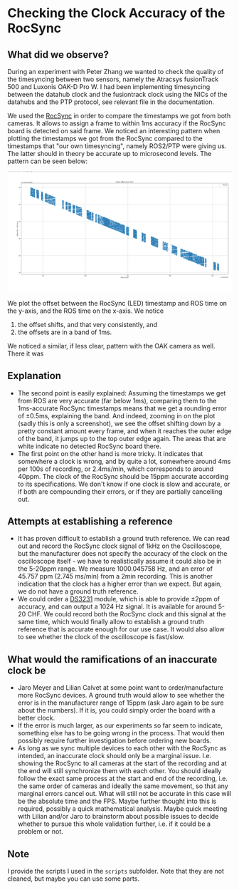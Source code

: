 # Checking the Clock Accuracy of the RocSync
## What did we observe? 
During an experiment with Peter Zhang we wanted to check the quality of the timesyncing between two sensors, namely the Atracsys fusionTrack 500 and Luxonis OAK-D Pro W. I had been implementing timesyncing between the datahub clock and the fusiontrack clock using the NICs of the datahubs and the PTP protocol, see relevant file in the documentation.

We used the [RocSync](https://github.com/jaromeyer/RocSync/tree/main) in order to compare the timestamps we got from both cameras. It allows to assign a frame to within 1ms accuracy if the RocSync board is detected on said frame. We noticed an interesting pattern when plotting the timestamps we got from the RocSync compared to the timestamps that "our own timesyncing", namely ROS2/PTP were giving us. The latter should in theory be accurate up to microsecond levels. The pattern can be seen below:

![Timestamp Comparison Pattern](../media/timestamp_comparisons_rocsync_fusiontrack.png)

We plot the offset between the RocSync (LED) timestamp and ROS time on the y-axis, and the ROS time on the x-axis. We notice 
1) the offset shifts, and that very consistently, and 
2) the offsets are in a band of 1ms.

We noticed a similar, if less clear, pattern with the OAK camera as well. There it was

## Explanation
- The second point is easily explained: Assuming the timestamps we get from ROS are very accurate (far below 1ms), comparing them to the 1ms-accurate RocSync timestamps means that we get a rounding error of $\pm0.5$ms, explaining the band. And indeed, zooming in on the plot (sadly this is only a screenshot), we see the offset shifting down by a pretty constant amount every frame, and when it reaches the outer edge of the band, it jumps up to the top outer edge again. The areas that are white indicate no detected RocSync board there. 
- The first point on the other hand is more tricky. It indicates that somewhere a clock is wrong, and by quite a lot, somewhere around 4ms per 100s of recording, or 2.4ms/min, which corresponds  to around 40ppm. The clock of the RocSync should be 15ppm accurate according to its specifications. We don't know if one clock is slow and accurate, or if both are compounding their errors, or if they are partially cancelling out.

## Attempts at establishing a reference
- It has proven difficult to establish a ground truth reference. We can read out and record the RocSync clock signal of 1kHz on the Oscilloscope, but the manufacturer does not specify the accuracy of the clock on the oscilloscope itself - we have to realistically assume it could also be in the 5-20ppm range. We measure 1000.045758 Hz, and an error of 45.757 ppm (2.745 ms/min) from a 2min recording. This is another indication that the clock has a higher error than we expect. But again, we do not have a ground truth reference.
- We could order a [DS3231](../media/ds3231.pdf) module, which is able to provide $\pm2$ppm of accuracy, and can output a 1024 Hz signal. It is available for around 5-20 CHF. We could record both the RocSync clock and this signal at the same time, which would finally allow to establish a ground truth reference that is accurate enough for our use case. It would also allow to see whether the clock of the oscilloscope is fast/slow.

## What would the ramifications of an inaccurate clock be
- Jaro Meyer and Lilian Calvet at some point want to order/manufacture more RocSync devices. A ground truth would allow to see whether the error is in the manufacturer range of 15ppm (ask Jaro again to be sure about the numbers). If it is, you could simply order the board with a better clock.
- If the error is much larger, as our experiments so far seem to indicate, something else has to be going wrong in the process. That would then possibly require further investigation before ordering new boards.
- As long as we sync multiple devices to each other with the RocSync as intended, an inaccurate clock should only be a marginal issue. I.e. showing the RocSync to all cameras at the start of the recording and at the end will still synchronize them with each other. You should ideally follow the exact same process at the start and end of the recording, i.e. the same order of cameras and ideally the same movement, so that any marginal errors cancel out. What will still not be accurate in this case will be the absolute time and the FPS. Maybe further thought into this is required, possibly a quick mathematical analysis. Maybe quick meeting with Lilian and/or Jaro to brainstorm about possible issues to decide whether to pursue this whole validation further, i.e. if it could be a problem or not.

## Note
I provide the scripts I used in the `scripts` subfolder. Note that they are not cleaned, but maybe you can use some parts.